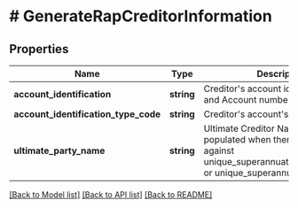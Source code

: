 # # GenerateRapCreditorInformation

## Properties

Name | Type | Description | Notes
------------ | ------------- | ------------- | -------------
**account_identification** | **string** | Creditor&#39;s account identifier i.e. BSB and Account number |
**account_identification_type_code** | **string** | Creditor&#39;s account&#39;s scheme |
**ultimate_party_name** | **string** | Ultimate Creditor Name Must be populated when there is value against unique_superannuation_identification or unique_superannuation_code | [optional]

[[Back to Model list]](../../README.md#models) [[Back to API list]](../../README.md#endpoints) [[Back to README]](../../README.md)

